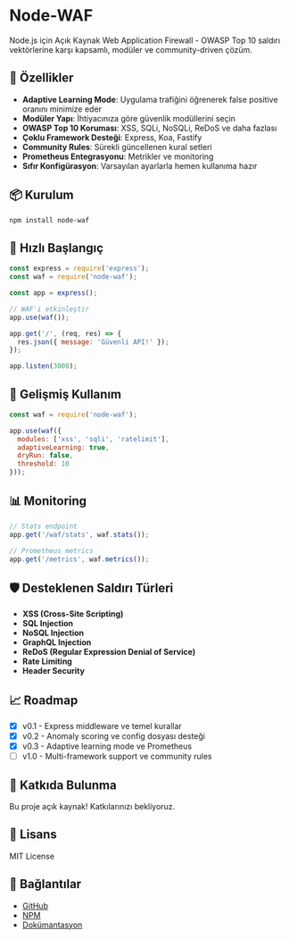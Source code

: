 # Node-WAF

Node.js için Açık Kaynak Web Application Firewall - OWASP Top 10 saldırı vektörlerine karşı kapsamlı, modüler ve community-driven çözüm.

## 🚀 Özellikler

- **Adaptive Learning Mode**: Uygulama trafiğini öğrenerek false positive oranını minimize eder
- **Modüler Yapı**: İhtiyacınıza göre güvenlik modüllerini seçin
- **OWASP Top 10 Koruması**: XSS, SQLi, NoSQLi, ReDoS ve daha fazlası
- **Çoklu Framework Desteği**: Express, Koa, Fastify
- **Community Rules**: Sürekli güncellenen kural setleri
- **Prometheus Entegrasyonu**: Metrikler ve monitoring
- **Sıfır Konfigürasyon**: Varsayılan ayarlarla hemen kullanıma hazır

## 📦 Kurulum

```bash
npm install node-waf
```

## 🎯 Hızlı Başlangıç

```javascript
const express = require('express');
const waf = require('node-waf');

const app = express();

// WAF'i etkinleştir
app.use(waf());

app.get('/', (req, res) => {
  res.json({ message: 'Güvenli API!' });
});

app.listen(3000);
```

## 🔧 Gelişmiş Kullanım

```javascript
const waf = require('node-waf');

app.use(waf({
  modules: ['xss', 'sqli', 'ratelimit'],
  adaptiveLearning: true,
  dryRun: false,
  threshold: 10
}));
```

## 📊 Monitoring

```javascript
// Stats endpoint
app.get('/waf/stats', waf.stats());

// Prometheus metrics
app.get('/metrics', waf.metrics());
```

## 🛡️ Desteklenen Saldırı Türleri

- **XSS (Cross-Site Scripting)**
- **SQL Injection**
- **NoSQL Injection**
- **GraphQL Injection**
- **ReDoS (Regular Expression Denial of Service)**
- **Rate Limiting**
- **Header Security**

## 📈 Roadmap

- [x] v0.1 - Express middleware ve temel kurallar
- [x] v0.2 - Anomaly scoring ve config dosyası desteği
- [x] v0.3 - Adaptive learning mode ve Prometheus
- [ ] v1.0 - Multi-framework support ve community rules

## 🤝 Katkıda Bulunma

Bu proje açık kaynak! Katkılarınızı bekliyoruz.

## 📄 Lisans

MIT License

## 🔗 Bağlantılar

- [GitHub](https://github.com/node-waf/node-waf)
- [NPM](https://www.npmjs.com/package/node-waf)
- [Dokümantasyon](https://node-waf.dev)

